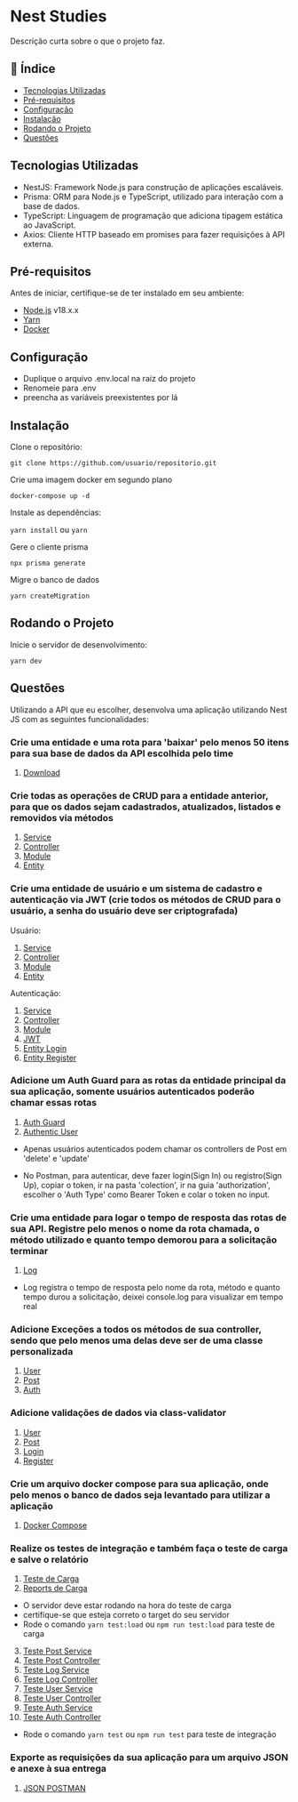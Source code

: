 # Nest Studies

Descrição curta sobre o que o projeto faz.

## 📑 Índice

- [Tecnologias Utilizadas](#tecnologias-utilizadas)
- [Pré-requisitos](#pré-requisitos)
- [Configuração](#configuração)
- [Instalação](#instalação)
- [Rodando o Projeto](#rodando-o-projeto)
- [Questões](#questões)

## Tecnologias Utilizadas

- NestJS: Framework Node.js para construção de aplicações escaláveis.
- Prisma: ORM para Node.js e TypeScript, utilizado para interação com a base de dados.
- TypeScript: Linguagem de programação que adiciona tipagem estática ao JavaScript.
- Axios: Cliente HTTP baseado em promises para fazer requisições à API externa.

## Pré-requisitos

Antes de iniciar, certifique-se de ter instalado em seu ambiente:

- [Node.js](https://nodejs.org/) v18.x.x
- [Yarn](https://classic.yarnpkg.com/en/docs/install/)
- [Docker](https://www.docker.com/get-started)

## Configuração

- Duplique o arquivo .env.local na raiz do projeto
- Renomeie para .env
- preencha as variáveis preexistentes por lá

## Instalação

Clone o repositório:

```git clone https://github.com/usuario/repositorio.git```

Crie uma imagem docker em segundo plano

```docker-compose up -d```

Instale as dependências:

```yarn install``` ou ```yarn```

Gere o cliente prisma

```npx prisma generate```

Migre o banco de dados

```yarn createMigration```

## Rodando o Projeto
Inicie o servidor de desenvolvimento:

```yarn dev```

## Questões

Utilizando a API que eu escolher, desenvolva uma aplicação utilizando Nest JS com as seguintes funcionalidades:
### Crie uma entidade e uma rota para 'baixar' pelo menos 50 itens para sua base de dados da API escolhida pelo time

1. [Download](./src/modules/post/post.service.ts)

### Crie todas as operações de CRUD para a entidade anterior, para que os dados sejam cadastrados, atualizados, listados e removidos via métodos

1. [Service](./src/modules/post/post.service.ts)
2. [Controller](./src/modules/post/post.controller.ts)
3. [Module](./src/modules/post/post.module.ts)
4. [Entity](./src/modules/post/post.entity.ts)

### Crie uma entidade de usuário e um sistema de cadastro e autenticação via JWT (crie todos os métodos de CRUD para o usuário, a senha do usuário deve ser criptografada)

Usuário:
1. [Service](./src/modules/user/user.service.ts)
2. [Controller](./src/modules/user/user.controller.ts)
3. [Module](./src/modules/user/user.module.ts)
4. [Entity](./src/modules/user/user.entity.ts)

Autenticação:

1. [Service](./src/modules/auth/auth.service.ts)
2. [Controller](./src/modules/auth/auth.controller.ts)
3. [Module](./src/modules/auth/auth.module.ts)
4. [JWT](./src/modules/auth/jwt.strategy.ts)
5. [Entity Login](./src/modules/auth/entity/login-user.entity.ts)
6. [Entity Register](./src/modules/auth/entity/register-user.entity.ts)

### Adicione um Auth Guard para as rotas da entidade principal da sua aplicação, somente usuários autenticados poderão chamar essas rotas

1. [Auth Guard](./src/modules/auth/auth.guard.ts)
2. [Authentic User](./src/modules/post/post.controller.ts)

- Apenas usuários autenticados podem chamar os controllers de Post em 'delete' e 'update'

- No Postman, para autenticar, deve fazer login(Sign In) ou registro(Sign Up), copiar o token, ir na pasta 'colection', ir na guia 'authorization', escolher o 'Auth Type' como Bearer Token e colar o token no input.

### Crie uma entidade para logar o tempo de resposta das rotas de sua API. Registre pelo menos o nome da rota chamada, o método utilizado e quanto tempo demorou para a solicitação terminar

1. [Log](./src/modules/log)
 
- Log registra o tempo de resposta pelo nome da rota, método e quanto tempo durou a solicitação, deixei console.log para visualizar em tempo real 

### Adicione Exceções a todos os métodos de sua controller, sendo que pelo menos uma delas deve ser de uma classe personalizada

1. [User](./src/modules/user/user.controller.ts)
2. [Post](./src/modules/post/post.controller.ts)
3. [Auth](./src/modules/auth/auth.controller.ts)

### Adicione validações de dados via class-validator

1. [User](./src/modules/user/user.entity.ts)
2. [Post](./src/modules/post/post.entity.ts)
3. [Login](./src/modules/auth/entity/login-user.entity.ts)
4. [Register](./src/modules/auth/entity/register-user.entity.ts)

### Crie um arquivo docker compose para sua aplicação, onde pelo menos o banco de dados seja levantado para utilizar a aplicação

1. [Docker Compose](./docker-compose.yaml)

### Realize os testes de integração e também faça o teste de carga e salve o relatório

1. [Teste de Carga](./test/load/load-all.yml)
2. [Reports de Carga](./test/reports/load.yml)

- O servidor deve estar rodando na hora do teste de carga
- certifique-se que esteja correto o target do seu servidor
- Rode o comando ```yarn test:load``` ou ```npm run test:load``` para teste de carga

3. [Teste Post Service](./src/modules/post/post.service.spec.ts)
4. [Teste Post Controller](./src/modules/post/post.controller.spec.ts)
5. [Teste Log Service](./src/modules/log/log.service.spec.ts)
6. [Teste Log Controller](./src/modules/log/log.controller.spec.ts)
7. [Teste User Service](./src/modules/user/user.service.spec.ts)
8. [Teste User Controller](./src/modules/user/user.controller.spec.ts)
9. [Teste Auth Service](./src/modules/auth/auth.service.spec.ts)
10. [Teste Auth Controller](./src/modules/auth/auth.controller.spec.ts)

- Rode o comando ```yarn test``` ou ```npm run test``` para teste de integração

### Exporte as requisições da sua aplicação para um arquivo JSON e anexe à sua entrega

1. [JSON POSTMAN](./.vscode/NestStudy.postman_collection.json)